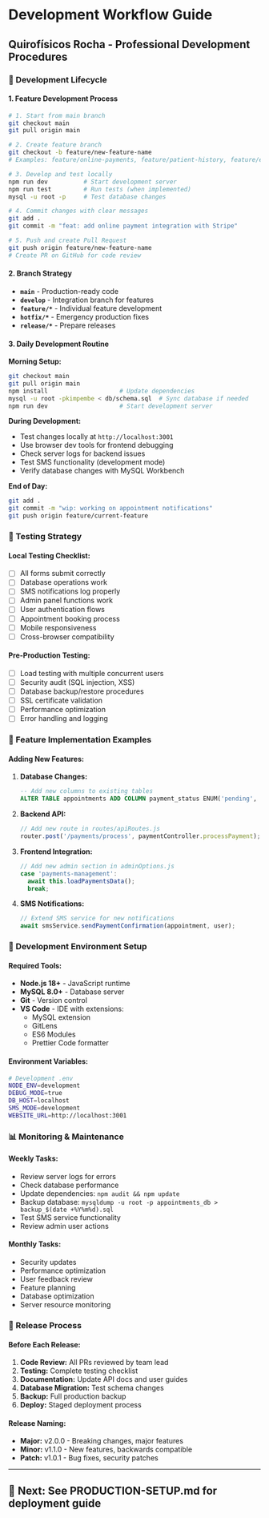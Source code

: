 # Development Workflow Guide
## Quirofísicos Rocha - Professional Development Procedures

### 🔄 Development Lifecycle

#### 1. **Feature Development Process**
```bash
# 1. Start from main branch
git checkout main
git pull origin main

# 2. Create feature branch
git checkout -b feature/new-feature-name
# Examples: feature/online-payments, feature/patient-history, feature/email-notifications

# 3. Develop and test locally
npm run dev          # Start development server
npm run test         # Run tests (when implemented)
mysql -u root -p     # Test database changes

# 4. Commit changes with clear messages
git add .
git commit -m "feat: add online payment integration with Stripe"

# 5. Push and create Pull Request
git push origin feature/new-feature-name
# Create PR on GitHub for code review
```

#### 2. **Branch Strategy**
- **`main`** - Production-ready code
- **`develop`** - Integration branch for features
- **`feature/*`** - Individual feature development
- **`hotfix/*`** - Emergency production fixes
- **`release/*`** - Prepare releases

#### 3. **Daily Development Routine**

**Morning Setup:**
```bash
git checkout main
git pull origin main
npm install                    # Update dependencies
mysql -u root -pkimpembe < db/schema.sql  # Sync database if needed
npm run dev                    # Start development server
```

**During Development:**
- Test changes locally at `http://localhost:3001`
- Use browser dev tools for frontend debugging
- Check server logs for backend issues
- Test SMS functionality (development mode)
- Verify database changes with MySQL Workbench

**End of Day:**
```bash
git add .
git commit -m "wip: working on appointment notifications"
git push origin feature/current-feature
```

### 🧪 Testing Strategy

#### Local Testing Checklist:
- [ ] All forms submit correctly
- [ ] Database operations work
- [ ] SMS notifications log properly
- [ ] Admin panel functions work
- [ ] User authentication flows
- [ ] Appointment booking process
- [ ] Mobile responsiveness
- [ ] Cross-browser compatibility

#### Pre-Production Testing:
- [ ] Load testing with multiple concurrent users
- [ ] Security audit (SQL injection, XSS)
- [ ] Database backup/restore procedures
- [ ] SSL certificate validation
- [ ] Performance optimization
- [ ] Error handling and logging

### 📱 Feature Implementation Examples

#### Adding New Features:
1. **Database Changes:**
   ```sql
   -- Add new columns to existing tables
   ALTER TABLE appointments ADD COLUMN payment_status ENUM('pending', 'paid', 'failed') DEFAULT 'pending';
   ```

2. **Backend API:**
   ```javascript
   // Add new route in routes/apiRoutes.js
   router.post('/payments/process', paymentController.processPayment);
   ```

3. **Frontend Integration:**
   ```javascript
   // Add new admin section in adminOptions.js
   case 'payments-management':
     await this.loadPaymentsData();
     break;
   ```

4. **SMS Notifications:**
   ```javascript
   // Extend SMS service for new notifications
   await smsService.sendPaymentConfirmation(appointment, user);
   ```

### 🔧 Development Environment Setup

#### Required Tools:
- **Node.js 18+** - JavaScript runtime
- **MySQL 8.0+** - Database server
- **Git** - Version control
- **VS Code** - IDE with extensions:
  - MySQL extension
  - GitLens
  - ES6 Modules
  - Prettier Code formatter

#### Environment Variables:
```bash
# Development .env
NODE_ENV=development
DEBUG_MODE=true
DB_HOST=localhost
SMS_MODE=development
WEBSITE_URL=http://localhost:3001
```

### 📊 Monitoring & Maintenance

#### Weekly Tasks:
- Review server logs for errors
- Check database performance
- Update dependencies: `npm audit && npm update`
- Backup database: `mysqldump -u root -p appointments_db > backup_$(date +%Y%m%d).sql`
- Test SMS service functionality
- Review admin user actions

#### Monthly Tasks:
- Security updates
- Performance optimization
- User feedback review
- Feature planning
- Database optimization
- Server resource monitoring

### 🚀 Release Process

#### Before Each Release:
1. **Code Review:** All PRs reviewed by team lead
2. **Testing:** Complete testing checklist
3. **Documentation:** Update API docs and user guides
4. **Database Migration:** Test schema changes
5. **Backup:** Full production backup
6. **Deploy:** Staged deployment process

#### Release Naming:
- **Major:** v2.0.0 - Breaking changes, major features
- **Minor:** v1.1.0 - New features, backwards compatible
- **Patch:** v1.0.1 - Bug fixes, security patches

---

## 🎯 Next: See PRODUCTION-SETUP.md for deployment guide
